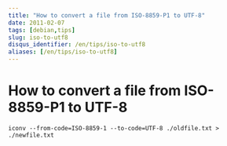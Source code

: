 ```yaml
---
title: "How to convert a file from ISO-8859-P1 to UTF-8"
date: 2011-02-07
tags: [debian,tips]
slug: iso-to-utf8
disqus_identifier: /en/tips/iso-to-utf8
aliases: [/en/tips/iso-to-utf8]
---
```

# How to convert a file from ISO-8859-P1 to UTF-8

```
iconv --from-code=ISO-8859-1 --to-code=UTF-8 ./oldfile.txt > ./newfile.txt
```





